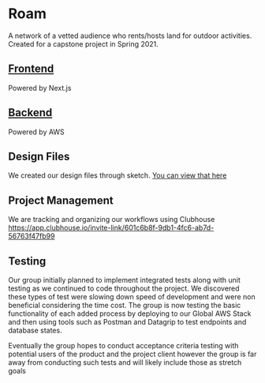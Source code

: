 # Roam

A network of a vetted audience who rents/hosts land for outdoor activities. Created for a capstone project in Spring 2021.

## [Frontend](frontend)

Powered by Next.js

## [Backend](backend)

Powered by AWS

## Design Files

We created our design files through sketch. [You can view that here](https://www.sketch.com/s/ed5ea759-9409-4c5e-8929-5a1bfbccd230)

## Project Management 

We are tracking and organizing our workflows using Clubhouse https://app.clubhouse.io/invite-link/601c6b8f-9db1-4fc6-ab7d-56763f47fb99

## Testing

Our group initially planned to implement integrated tests along with unit testing as we continued to code throughout the project. We discovered these types of test were slowing down speed of development and were non beneficial considering the time cost. The group is now testing the basic functionality of each added process by deploying to our Global AWS Stack and then using tools such as Postman and Datagrip to test endpoints and database states. 

Eventually the group hopes to conduct acceptance criteria testing with potential users of the product and the project client however the group is far away from conducting such tests and will likely include those as stretch goals


